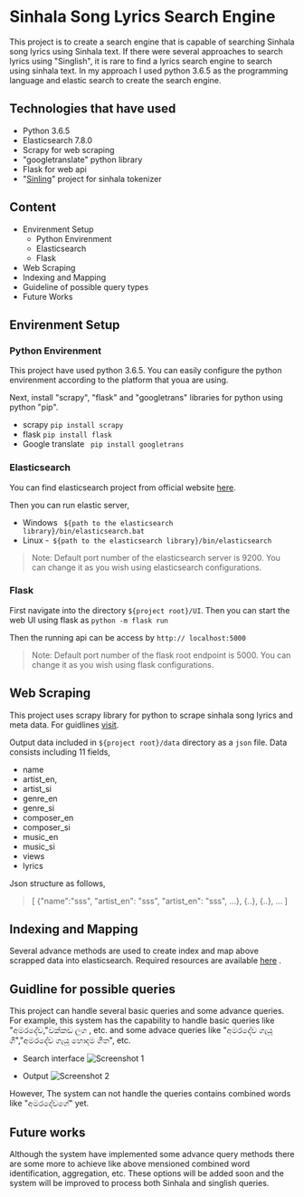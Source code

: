 # Sinhala Song Lyrics Search Engine
 
This project is to create a search engine that is capable of searching Sinhala song lyrics using Sinhala text. If there were several approaches to search lyrics using "Singlish", it is rare to find a lyrics search engine to search using sinhala text. In my approach I used python 3.6.5 as the programming language and elastic search to create the search engine.

## Technologies that have used

  - Python 3.6.5
  - Elasticsearch 7.8.0
  - Scrapy for web scraping
  - "googletranslate" python library
  - Flask for web api
  - "[Sinling](https://github.com/ysenarath/sinling.git)" project for sinhala tokenizer 

## Content

  - Envirenment Setup
    - Python Envirenment 
    - Elasticsearch
    - Flask
  - Web Scraping
  - Indexing and Mapping
  - Guideline of possible query types
  - Future Works

## Envirenment Setup
### Python Envirenment
This project have used python 3.6.5. You can easily configure the python envirenment according to the platform that youa are using.

Next, install "scrapy", "flask" and "googletrans" libraries for python using python "pip".
- scrapy
``` pip install scrapy ```
- flask
``` pip install flask ```
- Google translate
``` pip install googletrans```

### Elasticsearch

You can find elasticsearch project from official website [here](https://www.elastic.co/downloads/elasticsearch).

Then you can run elastic server,
- Windows
``` ${path to the elasticsearch library}/bin/elasticsearch.bat```
- Linux
-``` ${path to the elasticsearch library}/bin/elasticsearch```

> Note:  Default port number of the elasticsearch server is 9200. You can change it as you wish using elasticsearch configurations.

### Flask
First navigate into the directory ``${project root}/UI``. Then you can start the web UI using flask as
``` python -m flask run ```

Then the running api can be access by `` http:// localhost:5000 ``
> Note:  Default port number of the flask root endpoint is 5000. You can change it as you wish using flask configurations.

## Web Scraping
This project uses scrapy library for python to scrape sinhala song lyrics and meta data. For guidlines [visit](https://docs.scrapy.org/en/latest/).

Output data included in `` ${project root}/data `` directory as a `` json `` file. Data consists including 11 fields,
- name
- artist_en,
- artist_si
- genre_en
- genre_si
- composer_en
- composer_si
- music_en
- music_si
- views
- lyrics

Json structure as follows,

> [
>   {"name":"sss", "artist_en": "sss", "artist_en": "sss", ...},
>   {..},
>   {..},
>   ...
>]

## Indexing and Mapping
Several advance methods are used to create index and map above scrapped data into elasticsearch. Required resources are available [here](https://www.elastic.co/downloads/elasticsearch) .

## Guidline for possible queries
This project can handle several basic queries and some advance queries. For example, this system has the capability to handle basic queries like "අමරදේව,"වක්කඩ ලග , etc. and some advace queries like "අමරදේව ගැයූ ගී","අමරදේව ගැයූ හොදම ගීත", etc.

- Search interface
![Screenshot 1](/images/sc1.jpeg)

- Output
![Screenshot 2](/images/sc2.jpeg)

However, The system can not handle the queries contains combined words like "අමරදේවගේ" yet.

## Future works

Although the system have implemented some advance query methods there are some more to achieve like above mensioned combined word identification, aggregation, etc. These options will be added soon and the system will be improved to process both Sinhala and singlish queries. 
